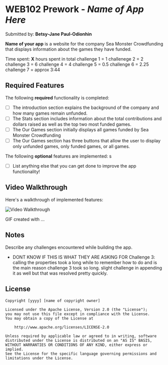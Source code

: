 # WEB102 Prework - *Name of App Here*

Submitted by: **Betsy-Jane Paul-Odionhin**

**Name of your app** is a website for the company Sea Monster Crowdfunding that displays information about the games they have funded.

Time spent: **X** hours spent in total
challenge 1 = 1
challenege 2 = 2
challenge 3 = 6
challenge 4 = 4
challenge 5 = 0.5
challenge 6 = 2.25
challenge 7 = approx 3:44


## Required Features

The following **required** functionality is completed:

* [ ] The introduction section explains the background of the company and how many games remain unfunded.
* [ ] The Stats section includes information about the total contributions and dollars raised as well as the top two most funded games.
* [ ] The Our Games section initially displays all games funded by Sea Monster Crowdfunding
* [ ] The Our Games section has three buttons that allow the user to display only unfunded games, only funded games, or all games.

The following **optional** features are implemented:
s
* [ ] List anything else that you can get done to improve the app functionality!

## Video Walkthrough

Here's a walkthrough of implemented features:

<img src='http://i.imgur.com/link/to/your/gif/file.gif' title='Video Walkthrough' width='' alt='Video Walkthrough' />

<!-- Replace this with whatever GIF tool you used! -->
GIF created with ...  
<!-- Recommended tools:
[Kap](https://getkap.co/) for macOS
[ScreenToGif](https://www.screentogif.com/) for Windows
[peek](https://github.com/phw/peek) for Linux. -->

## Notes

Describe any challenges encountered while building the app.
* DONT KNOW IF THIS IS WHAT THEY ARE ASKING FOR
Challenge 3: calling the properties took a long while to remember how to do and is the main reason challenge 3 took so long. slight challenge in appending it as well but that was resolved pretty quickly. 

## License

    Copyright [yyyy] [name of copyright owner]

    Licensed under the Apache License, Version 2.0 (the "License");
    you may not use this file except in compliance with the License.
    You may obtain a copy of the License at

        http://www.apache.org/licenses/LICENSE-2.0

    Unless required by applicable law or agreed to in writing, software
    distributed under the License is distributed on an "AS IS" BASIS,
    WITHOUT WARRANTIES OR CONDITIONS OF ANY KIND, either express or implied.
    See the License for the specific language governing permissions and
    limitations under the License.
